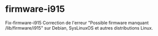 # firmware-i915
Fix-firmware-i915   Correction de l'erreur "Possible firmware manquant /lib/firmware/i915" sur Debian, SysLinuxOS et autres distributions Linux.
